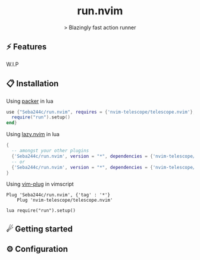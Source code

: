 <p align="center">
  <h1 align="center">run.nvim</h2>
</p>


<p align="center">
    > Blazingly fast action runner
</p>

## ⚡️ Features
W.I.P

## 📋 Installation
Using [packer](https://github.com/wbthomason/packer.nvim) in lua

```lua
use {"Seba244c/run.nvim", requires = {'nvim-telescope/telescope.nvim'}, tag = '*', config = function()
  require("run").setup()
end}
```

Using [lazy.nvim](https://github.com/folke/lazy.nvim) in lua

```lua
{
  -- amongst your other plugins
  {'Seba244c/run.nvim', version = "*", dependencies = {'nvim-telescope/telescope.nvim' }, config = true}
  -- or
  {'Seba244c/run.nvim', version = "*", dependencies = {'nvim-telescope/telescope.nvim' }, opts = {--[[ things you want to change go here]]}}
}
```

Using [vim-plug](https://github.com/junegunn/vim-plug) in vimscript

```vim
Plug 'Seba244c/run.nvim', {'tag' : '*'}
    Plug 'nvim-telescope/telescope.nvim'

lua require("run").setup()
```

## ☄ Getting started
## ⚙ Configuration


